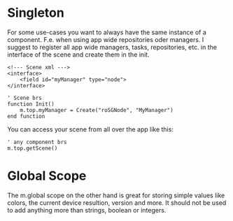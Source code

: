 # Singleton
For some use-cases you want to always have the same instance of a component. F.e. when using app wide repositories oder managers.
I suggest to register all app wide managers, tasks, repositories, etc. in the interface of the scene and create them in the init.

```
<!--- Scene xml --->
<interface>
    <field id="myManager" type="node">
</interface>
```
```
' Scene brs
function Init()
    m.top.myManager = Create("roSGNode", "MyManager")
end function

```
You can access your scene from all over the app like this:
```
' any component brs
m.top.getScene()
```


# Global Scope
The m.global scope on the other hand is great for storing simple values like colors, the current device resultion, version and more.
It should not be used to add anything more than strings, boolean or integers.
